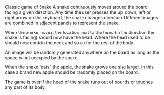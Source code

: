 Classic game of Snake
A snake continuously moves around the board facing a given direction. 
Any time the user presses the up, down, left or right arrow on the keyboard, the snake
changes direction. Different images are combined in adjacent panels to represent the snake.

When the snake moves, the location next to the head (in the direction the snake is facing) should now 
have the head. Where the head used to be should now contain the neck and so on for the rest of the body.

An image will be randomly generated anywhere on the board as long as the space is not occupied by the snake.

When the snake “eats” the apple, the snake grows one size larger. In this case a brand
new apple should be randomly placed on the board.

The game is over if the head of the snake runs out of bounds or touches any part of its body.
